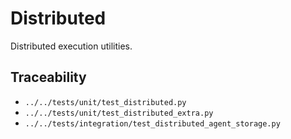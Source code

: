 # Distributed

Distributed execution utilities.

## Traceability

- `../../tests/unit/test_distributed.py`
- `../../tests/unit/test_distributed_extra.py`
- `../../tests/integration/test_distributed_agent_storage.py`

